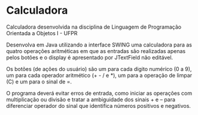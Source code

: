 # Calculadora
Calculadora desenvolvida na disciplina de Linguagem de Programação Orientada a Objetos I - UFPR

Desenvolva em Java utilizando a interface SWING uma calculadora para as quatro operações aritméticas em
que as entradas são realizadas apenas pelos botões e o display é apresentado por JTextField não editável.

Os botões (de ações do usuário) são um para cada digito numérico (0 a 9), um para cada operador aritmético
(+ - / e *), um para a operação de limpar (C) e um para o sinal de =.

O programa deverá evitar erros de entrada, como iniciar as operações com multiplicação ou divisão e tratar a
ambiguidade dos sinais + e – para diferenciar operador do sinal que identifica números positivos e negativos. 
